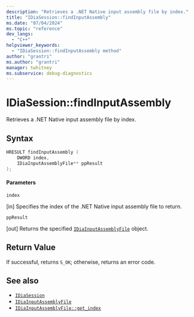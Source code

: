 ```yaml
---
description: "Retrieves a .NET Native input assembly file by index."
title: "IDiaSession::findInputAssembly"
ms.date: "07/04/2024"
ms.topic: "reference"
dev_langs:
  - "C++"
helpviewer_keywords:
  - "IDiaSession::findInputAssembly method"
author: "grantri"
ms.author: "grantri"
manager: twhitney
ms.subservice: debug-diagnostics
---
```

# IDiaSession::findInputAssembly

Retrieves a .NET Native input assembly file by index.

## Syntax

```C++
HRESULT findInputAssembly (
    DWORD index,
    IDiaInputAssemblyFile** ppResult
);
```

#### Parameters

 `index`

[in] Specifies the index of the .NET Native input assembly file to return.

 `ppResult`

[out] Returns the specified [`IDiaInputAssemblyFile`](../../debugger/debug-interface-access/idiainputassemblyfile.md) object.

## Return Value

 If successful, returns `S_OK`; otherwise, returns an error code.

## See also

- [`IDiaSession`](../../debugger/debug-interface-access/idiasession.md)
- [`IDiaInputAssemblyFile`](../../debugger/debug-interface-access/idiainputassemblyfile.md)
- [`IDiaInputAssemblyFile::get_index`](../../debugger/debug-interface-access/idiainputassemblyfile-get-index.md)
